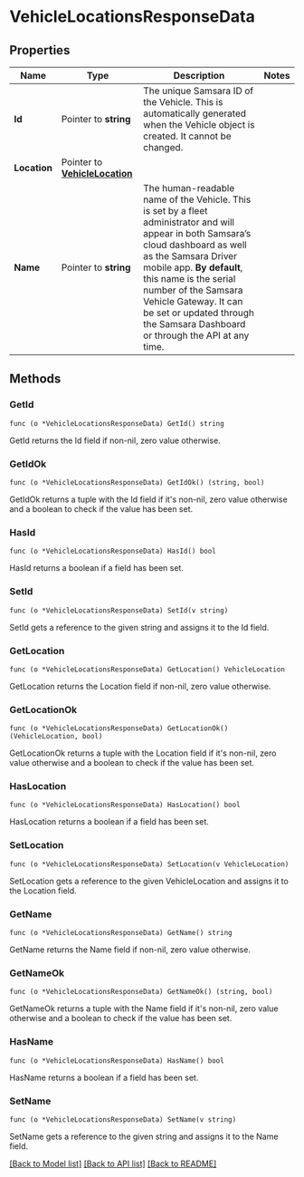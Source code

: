 # VehicleLocationsResponseData

## Properties

Name | Type | Description | Notes
------------ | ------------- | ------------- | -------------
**Id** | Pointer to **string** | The unique Samsara ID of the Vehicle. This is automatically generated when the Vehicle object is created. It cannot be changed. | 
**Location** | Pointer to [**VehicleLocation**](VehicleLocation.md) |  | 
**Name** | Pointer to **string** | The human-readable name of the Vehicle. This is set by a fleet administrator and will appear in both Samsara’s cloud dashboard as well as the Samsara Driver mobile app. **By default**, this name is the serial number of the Samsara Vehicle Gateway. It can be set or updated through the Samsara Dashboard or through the API at any time. | 

## Methods

### GetId

`func (o *VehicleLocationsResponseData) GetId() string`

GetId returns the Id field if non-nil, zero value otherwise.

### GetIdOk

`func (o *VehicleLocationsResponseData) GetIdOk() (string, bool)`

GetIdOk returns a tuple with the Id field if it's non-nil, zero value otherwise
and a boolean to check if the value has been set.

### HasId

`func (o *VehicleLocationsResponseData) HasId() bool`

HasId returns a boolean if a field has been set.

### SetId

`func (o *VehicleLocationsResponseData) SetId(v string)`

SetId gets a reference to the given string and assigns it to the Id field.

### GetLocation

`func (o *VehicleLocationsResponseData) GetLocation() VehicleLocation`

GetLocation returns the Location field if non-nil, zero value otherwise.

### GetLocationOk

`func (o *VehicleLocationsResponseData) GetLocationOk() (VehicleLocation, bool)`

GetLocationOk returns a tuple with the Location field if it's non-nil, zero value otherwise
and a boolean to check if the value has been set.

### HasLocation

`func (o *VehicleLocationsResponseData) HasLocation() bool`

HasLocation returns a boolean if a field has been set.

### SetLocation

`func (o *VehicleLocationsResponseData) SetLocation(v VehicleLocation)`

SetLocation gets a reference to the given VehicleLocation and assigns it to the Location field.

### GetName

`func (o *VehicleLocationsResponseData) GetName() string`

GetName returns the Name field if non-nil, zero value otherwise.

### GetNameOk

`func (o *VehicleLocationsResponseData) GetNameOk() (string, bool)`

GetNameOk returns a tuple with the Name field if it's non-nil, zero value otherwise
and a boolean to check if the value has been set.

### HasName

`func (o *VehicleLocationsResponseData) HasName() bool`

HasName returns a boolean if a field has been set.

### SetName

`func (o *VehicleLocationsResponseData) SetName(v string)`

SetName gets a reference to the given string and assigns it to the Name field.


[[Back to Model list]](../README.md#documentation-for-models) [[Back to API list]](../README.md#documentation-for-api-endpoints) [[Back to README]](../README.md)


